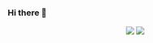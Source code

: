 ### Hi there 👋

<!--
**jisunp04023/jisunp04023** is a ✨ _special_ ✨ repository because its `README.md` (this file) appears on your GitHub profile.

Here are some ideas to get you started:

- 🔭 I’m currently working on ...
- 🌱 I’m currently learning ...
- 👯 I’m looking to collaborate on ...
- 🤔 I’m looking for help with ...
- 💬 Ask me about ...
- 📫 How to reach me: ...
- 😄 Pronouns: ...
- ⚡ Fun fact: ...
![Anurag's GitHub stats](https://github-readme-stats.vercel.app/api?username=jisunp04023&show_icons=true&theme=cobalt&hide=prs,contribs)

﻿[![Top Langs](https://github-readme-stats.vercel.app/api/top-langs/?username=jisunp04023&langs_count=10&layout=compact&theme=cobalt)](https://github.com/jisunp04023/jisunp04023)



 <a href="https://github.com/jisunp04023"><img align="center" style="float: left" src="https://github-readme-stats.vercel.app/api?username=jisunp04023&show_icons=true&theme=cobalt&hide=prs,contribs" /></a>

<a href="https://github.com/jisunp04023"><img align="center" style="float: left" src="https://github-readme-stats.vercel.app/api/top-langs/?username=jisunp04023&langs_count=10&layout=compact&theme=cobalt" /></a> 
-->


<p align="center">
  <img align="center" style="hight:100px" src="https://github-readme-stats.vercel.app/api?username=jisunp04023&show_icons=true&theme=cobalt&hide=prs,contribs" />
  <img align="center" style="hight:100px" src="https://github-readme-stats.vercel.app/api/top-langs/?username=jisunp04023&langs_count=10&layout=compact&theme=cobalt" />
</p>


